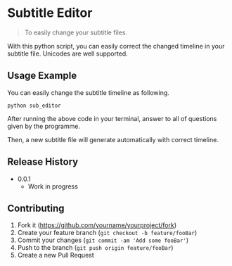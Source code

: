 # Subtitle Editor

> To easily change your subtitle files.

With this python script, you can easily correct the changed timeline in your subtitle file. Unicodes are well supported.

## Usage Example

You can easily change the subtitle timeline as following.

`python sub_editor`

After running the above code in your terminal, answer to all of questions given by the programme.

Then, a new subtitle file will generate automatically with correct timeline.

## Release History

- 0.0.1
  - Work in progress

## Contributing

1. Fork it (<https://github.com/yourname/yourproject/fork>)
2. Create your feature branch (`git checkout -b feature/fooBar`)
3. Commit your changes (`git commit -am 'Add some fooBar'`)
4. Push to the branch (`git push origin feature/fooBar`)
5. Create a new Pull Request
